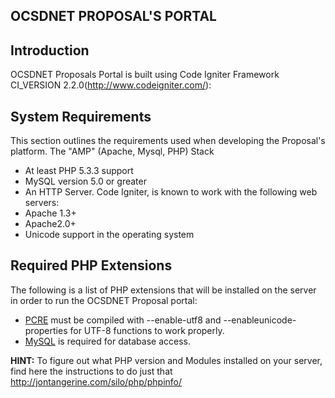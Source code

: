 ## OCSDNET PROPOSAL'S PORTAL

 
Introduction
------------
OCSDNET Proposals Portal is built using Code Igniter Framework CI_VERSION 2.2.0(http://www.codeigniter.com/)</a>:  
 
System Requirements
-----------------------
 
This section outlines the requirements used when developing the Proposal's platform.
The "AMP" (Apache, Mysql, PHP) Stack
 
* At least PHP 5.3.3 support  
* MySQL version 5.0 or greater
* An HTTP Server. Code Igniter, is known to work with the following web servers:
* Apache 1.3+
* Apache2.0+
* Unicode support in the operating system
 
Required PHP Extensions
--------------------------
The following is a list of PHP extensions that will be installed on the server in order to run the OCSDNET Proposal portal:
 
* [PCRE](http://php.net/pcre) must be compiled with --enable-utf8 and --enableunicode-properties for UTF-8 functions to work properly.
* [MySQL](http://php.net/mysql) is required for database access.
 
**HINT:** To figure out what PHP version and Modules installed on your server, find here the instructions to do just that http://jontangerine.com/silo/php/phpinfo/
